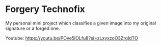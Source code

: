 # Forgery Technofix

My personal mini project which classifies a given image into my original signature or a forged one.

Youtube: https://youtu.be/POve5lOLfu8?si=zLxyxzoO3ZrgIdTO

